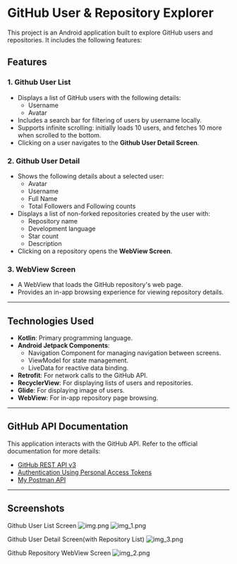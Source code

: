# GitHub User & Repository Explorer

This project is an Android application built to explore GitHub users and repositories. It includes the following features:

## **Features**

### 1. Github User List 
- Displays a list of GitHub users with the following details:
    - Username
    - Avatar
- Includes a search bar for filtering of users by username locally.
- Supports infinite scrolling: initially loads 10 users, and fetches 10 more when scrolled to the bottom.
- Clicking on a user navigates to the **Github User Detail Screen**.

### 2. Github User Detail
- Shows the following details about a selected user:
    - Avatar
    - Username
    - Full Name
    - Total Followers and Following counts
- Displays a list of non-forked repositories created by the user with:
    - Repository name
    - Development language
    - Star count
    - Description
- Clicking on a repository opens the **WebView Screen**.

### 3. WebView Screen
- A WebView that loads the GitHub repository's web page.
- Provides an in-app browsing experience for viewing repository details.

---

## **Technologies Used**
- **Kotlin**: Primary programming language.
- **Android Jetpack Components**:
    - Navigation Component for managing navigation between screens.
    - ViewModel for state management.
    - LiveData for reactive data binding.
- **Retrofit**: For network calls to the GitHub API.
- **RecyclerView**: For displaying lists of users and repositories.
- **Glide**: For displaying image of users.
- **WebView**: For in-app repository page browsing.

---

## **GitHub API Documentation**
This application interacts with the GitHub API. Refer to the official documentation for more details:

- [GitHub REST API v3](https://developer.github.com/v3/)
- [Authentication Using Personal Access Tokens](https://developer.github.com/v3/guides/getting-started/#oauth)
- [My Postman API](https://documenter.getpostman.com/view/14701705/2sAYBYfqAC)
---

## **Screenshots**
Github User List Screen
![img.png](acheive/screenshots/img.png)
![img_1.png](acheive/screenshots/img_1.png)

Github User Detail Screen(with Repository List)
![img_3.png](acheive/screenshots/img_3.png)

Github Repository WebView Screen
![img_2.png](acheive/screenshots/img_2.png)